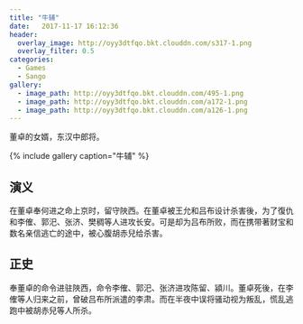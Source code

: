 ```yaml
---
title: "牛辅"
date:   2017-11-17 16:12:36
header:
  overlay_image: http://oyy3dtfqo.bkt.clouddn.com/s317-1.png
  overlay_filter: 0.5
categories:
  - Games
  - Sango
gallery:
  - image_path: http://oyy3dtfqo.bkt.clouddn.com/495-1.png
  - image_path: http://oyy3dtfqo.bkt.clouddn.com/a172-1.png
  - image_path: http://oyy3dtfqo.bkt.clouddn.com/a126-1.png
---
```


董卓的女婿，东汉中郎将。

{% include gallery caption="牛辅" %}

## 演义

在董卓奉何进之命上京时，留守陜西。在董卓被王允和吕布设计杀害後，为了復仇和李傕、郭汜、张济、樊稠等人进攻长安。可是却为吕布所败，而在携带著财宝和数名亲信逃亡的途中，被心腹胡赤兒给杀害。

## 正史

奉董卓的命令进驻陜西，命令李傕、郭汜、张济进攻陈留、潁川。董卓死後，在李傕等人归来之前，曾破吕布所派遣的李肃。而在半夜中误将骚动视为叛乱，慌乱逃跑中被胡赤兒等人所杀。